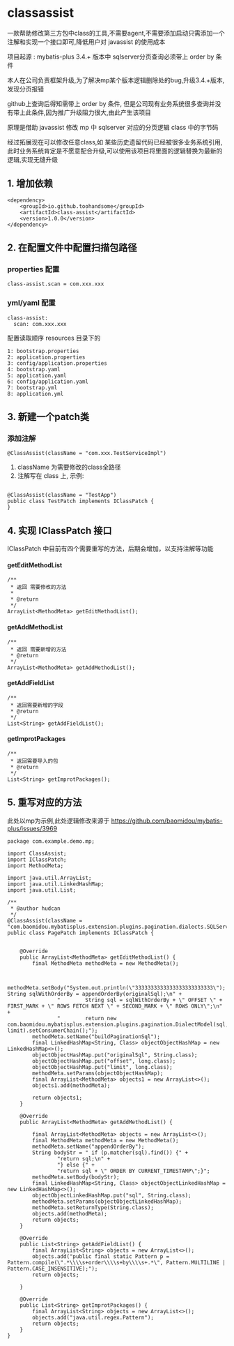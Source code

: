 # classassist

一款帮助修改第三方包中class的工具,不需要agent,不需要添加启动只需添加一个注解和实现一个接口即可,降低用户对 javassist 的使用成本

项目起源 : mybatis-plus 3.4.+ 版本中 sqlserver分页查询必须带上 order by 条件

本人在公司负责框架升级,为了解决mp某个版本逻辑删除处的bug,升级3.4.+版本,发现分页报错

github上查询后得知需带上 order by 条件, 但是公司现有业务系统很多查询并没有带上此条件,因为推广升级阻力很大,由此产生该项目

原理是借助 javassist 修改 mp 中 sqlserver 对应的分页逻辑 class 中的字节码

经过拓展现在可以修改任意class,如 某些历史遗留代码已经被很多业务系统引用,此时业务系统肯定是不愿意配合升级,可以使用该项目将里面的逻辑替换为最新的逻辑,实现无缝升级

## 1. 增加依赖

```
<dependency>
    <groupId>io.github.toohandsome</groupId>
    <artifactId>class-assist</artifactId>
    <version>1.0.0</version>
</dependency>
```

## 2. 在配置文件中配置扫描包路径

### properties 配置

```
class-assist.scan = com.xxx.xxx
```

### yml/yaml 配置

```
class-assist:
  scan: com.xxx.xxx
```

配置读取顺序 resources 目录下的

```
1: bootstrap.properties
2: application.properties
3: config/application.properties
4: bootstrap.yaml
5: application.yaml
6: config/application.yaml
7: bootstrap.yml
8: application.yml
```

## 3. 新建一个patch类

### 添加注解

```
@ClassAssist(className = "com.xxx.TestServiceImpl") 
```

1. className 为需要修改的class全路径
2. 注解写在 class 上, 示例:

```aspectj

@ClassAssist(className = "TestApp")
public class TestPatch implements IClassPatch {
}
```

## 4. 实现 IClassPatch 接口

IClassPatch 中目前有四个需要重写的方法，后期会增加，以支持注解等功能

#### getEditMethodList

```
/**
 * 返回 需要修改的方法
 *
 * @return
 */
ArrayList<MethodMeta> getEditMethodList();

```

#### getAddMethodList

```
/**
 * 返回 需要新增的方法
 * @return
 */
ArrayList<MethodMeta> getAddMethodList();

```

#### getAddFieldList

```
/**
 * 返回需要新增的字段
 * @return
 */
List<String> getAddFieldList();

```

#### getImprotPackages

```
/**
 * 返回需要导入的包
 * @return
 */
List<String> getImprotPackages();

```

## 5. 重写对应的方法
此处以mp为示例,此处逻辑修改来源于 https://github.com/baomidou/mybatis-plus/issues/3969
```
package com.example.demo.mp;

import ClassAssist;
import IClassPatch;
import MethodMeta;

import java.util.ArrayList;
import java.util.LinkedHashMap;
import java.util.List;

/**
 * @author hudcan
 */
@ClassAssist(className = "com.baomidou.mybatisplus.extension.plugins.pagination.dialects.SQLServerDialect")
public class PagePatch implements IClassPatch {


    @Override
    public ArrayList<MethodMeta> getEditMethodList() {
        final MethodMeta methodMeta = new MethodMeta();


        methodMeta.setBody("System.out.println(\"3333333333333333333333333\");  String sqlWithOrderBy = appendOrderBy(originalSql);\n" +
                "        String sql = sqlWithOrderBy + \" OFFSET \" + FIRST_MARK + \" ROWS FETCH NEXT \" + SECOND_MARK + \" ROWS ONLY\";\n" +
                "        return new com.baomidou.mybatisplus.extension.plugins.pagination.DialectModel(sql,offset, limit).setConsumerChain();");
        methodMeta.setName("buildPaginationSql");
        final LinkedHashMap<String, Class> objectObjectHashMap = new LinkedHashMap<>();
        objectObjectHashMap.put("originalSql", String.class);
        objectObjectHashMap.put("offset", long.class);
        objectObjectHashMap.put("limit", long.class);
        methodMeta.setParams(objectObjectHashMap);
        final ArrayList<MethodMeta> objects1 = new ArrayList<>();
        objects1.add(methodMeta);

        return objects1;
    }

    @Override
    public ArrayList<MethodMeta> getAddMethodList() {

        final ArrayList<MethodMeta> objects = new ArrayList<>();
        final MethodMeta methodMeta = new MethodMeta();
        methodMeta.setName("appendOrderBy");
        String bodyStr = " if (p.matcher(sql).find()) {" +
                "return sql;\n" +
                "} else {" +
                "return sql + \" ORDER BY CURRENT_TIMESTAMP\";}";
        methodMeta.setBody(bodyStr);
        final LinkedHashMap<String, Class> objectObjectLinkedHashMap = new LinkedHashMap<>();
        objectObjectLinkedHashMap.put("sql", String.class);
        methodMeta.setParams(objectObjectLinkedHashMap);
        methodMeta.setReturnType(String.class);
        objects.add(methodMeta);
        return objects;
    }

    @Override
    public List<String> getAddFieldList() {
        final ArrayList<String> objects = new ArrayList<>();
        objects.add("public final static Pattern p = Pattern.compile(\".*\\\\s+order\\\\s+by\\\\s+.*\", Pattern.MULTILINE | Pattern.CASE_INSENSITIVE);");
        return objects;

    }

    @Override
    public List<String> getImprotPackages() {
        final ArrayList<String> objects = new ArrayList<>();
        objects.add("java.util.regex.Pattern");
        return objects;
    }
}

```